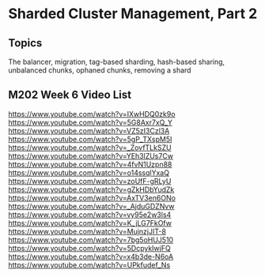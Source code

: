 Sharded Cluster Management, Part 2
==================================

Topics
------
The balancer, migration, tag-based sharding, hash-based sharing, unbalanced chunks, ophaned chunks, removing a shard


M202 Week 6 Video List
-----------------------
https://www.youtube.com/watch?v=IXwHDQ0zk9o
https://www.youtube.com/watch?v=5G8Axr7xQ_Y
https://www.youtube.com/watch?v=VZ5zI3Czl3A
https://www.youtube.com/watch?v=5gP_TXspM5I
https://www.youtube.com/watch?v=_ZovfTLkSZU
https://www.youtube.com/watch?v=YEh3lZUs7Cw
https://www.youtube.com/watch?v=4fvN1Uzpn88
https://www.youtube.com/watch?v=o14ssqlYxaQ
https://www.youtube.com/watch?v=zoUfF-gRLyU
https://www.youtube.com/watch?v=gZkHDbYudZk
https://www.youtube.com/watch?v=AxTV3en6ONo
https://www.youtube.com/watch?v=_AjduGDZNvw
https://www.youtube.com/watch?v=vy95e2w3ls4
https://www.youtube.com/watch?v=K_jLG7FkOfw
https://www.youtube.com/watch?v=MujnzjJIT-8
https://www.youtube.com/watch?v=7bg5oHUJ510
https://www.youtube.com/watch?v=5DcpykIwjFQ
https://www.youtube.com/watch?v=x4b3de-N6oA
https://www.youtube.com/watch?v=UPkfudef_Ns